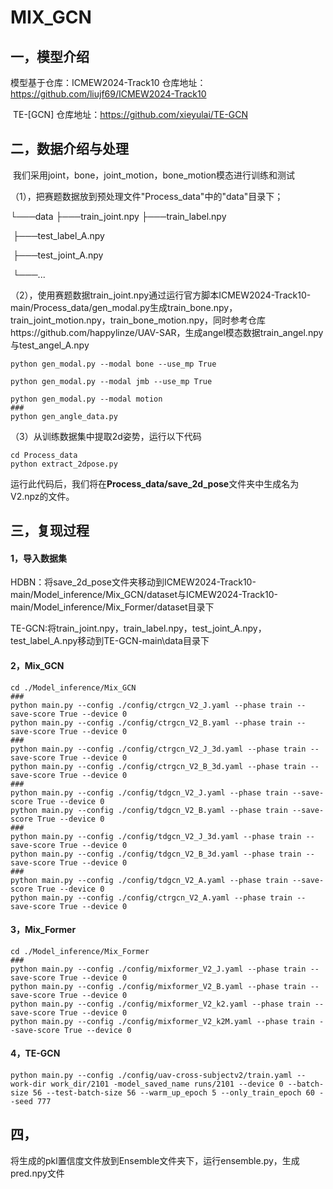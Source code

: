 # MIX_GCN

##  一，模型介绍

模型基于仓库：ICMEW2024-Track10 仓库地址：https://github.com/liujf69/ICMEW2024-Track10

​                           TE-[GCN] 仓库地址：https://github.com/xieyulai/TE-GCN

## 二，数据介绍与处理

​    我们采用joint，bone，joint_motion，bone_motion模态进行训练和测试

（1），把赛题数据放到预处理文件"Process_data"中的"data"目录下；

└───data
        ├───train_joint.npy
        ├───train_label.npy

​        ├───test_label_A.npy

​        ├───test_joint_A.npy

​        └───...

  （2），使用赛题数据train_joint.npy通过运行官方脚本ICMEW2024-Track10-main/Process_data/gen_modal.py生成train_bone.npy，train_joint_motion.npy，train_bone_motion.npy，同时参考仓库https://github.com/happylinze/UAV-SAR，生成angel模态数据train_angel.npy与test_angel_A.npy

```
python gen_modal.py --modal bone --use_mp True

python gen_modal.py --modal jmb --use_mp True

python gen_modal.py --modal motion
###
python gen_angle_data.py
```

（3）从训练数据集中提取2d姿势，运行以下代码

```
cd Process_data
python extract_2dpose.py
```

运行此代码后，我们将在**Process_data/save_2d_pose**文件夹中生成名为V2.npz的文件。

## 三，复现过程

####   1，导入数据集

HDBN：将save_2d_pose文件夹移动到ICMEW2024-Track10-main/Model_inference/Mix_GCN/dataset与ICMEW2024-Track10-main/Model_inference/Mix_Former/dataset目录下

TE-GCN:将train_joint.npy，train_label.npy，test_joint_A.npy，test_label_A.npy移动到TE-GCN-main\data目录下

####   2，Mix_GCN

```
cd ./Model_inference/Mix_GCN
###
python main.py --config ./config/ctrgcn_V2_J.yaml --phase train --save-score True --device 0
python main.py --config ./config/ctrgcn_V2_B.yaml --phase train --save-score True --device 0
###
python main.py --config ./config/ctrgcn_V2_J_3d.yaml --phase train --save-score True --device 0
python main.py --config ./config/ctrgcn_V2_B_3d.yaml --phase train --save-score True --device 0
###
python main.py --config ./config/tdgcn_V2_J.yaml --phase train --save-score True --device 0
python main.py --config ./config/tdgcn_V2_B.yaml --phase train --save-score True --device 0
###
python main.py --config ./config/tdgcn_V2_J_3d.yaml --phase train --save-score True --device 0
python main.py --config ./config/tdgcn_V2_B_3d.yaml --phase train --save-score True --device 0
###
python main.py --config ./config/tdgcn_V2_A.yaml --phase train --save-score True --device 0
python main.py --config ./config/ctrgcn_V2_A.yaml --phase train --save-score True --device 0
```

#### 3，Mix_Former

```
cd ./Model_inference/Mix_Former
###
python main.py --config ./config/mixformer_V2_J.yaml --phase train --save-score True --device 0 
python main.py --config ./config/mixformer_V2_B.yaml --phase train --save-score True --device 0 
python main.py --config ./config/mixformer_V2_k2.yaml --phase train --save-score True --device 0 
python main.py --config ./config/mixformer_V2_k2M.yaml --phase train --save-score True --device 0 
```

#### 4，TE-GCN

```
python main.py --config ./config/uav-cross-subjectv2/train.yaml --work-dir work_dir/2101 -model_saved_name runs/2101 --device 0 --batch-size 56 --test-batch-size 56 --warm_up_epoch 5 --only_train_epoch 60 --seed 777
```

## 四，

将生成的pkl置信度文件放到Ensemble文件夹下，运行ensemble.py，生成pred.npy文件